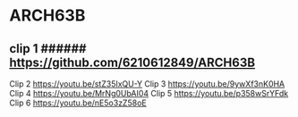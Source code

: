 # ARCH63B
## clip 1 ###### https://github.com/6210612849/ARCH63B
Clip 2 https://youtu.be/stZ35IxQU-Y
Clip 3 https://youtu.be/9ywXf3nK0HA
Clip 4 https://youtu.be/MrNg0UbAI04
Clip 5 https://youtu.be/p358wSrYFdk
Clip 6 https://youtu.be/nE5o3zZ58oE

